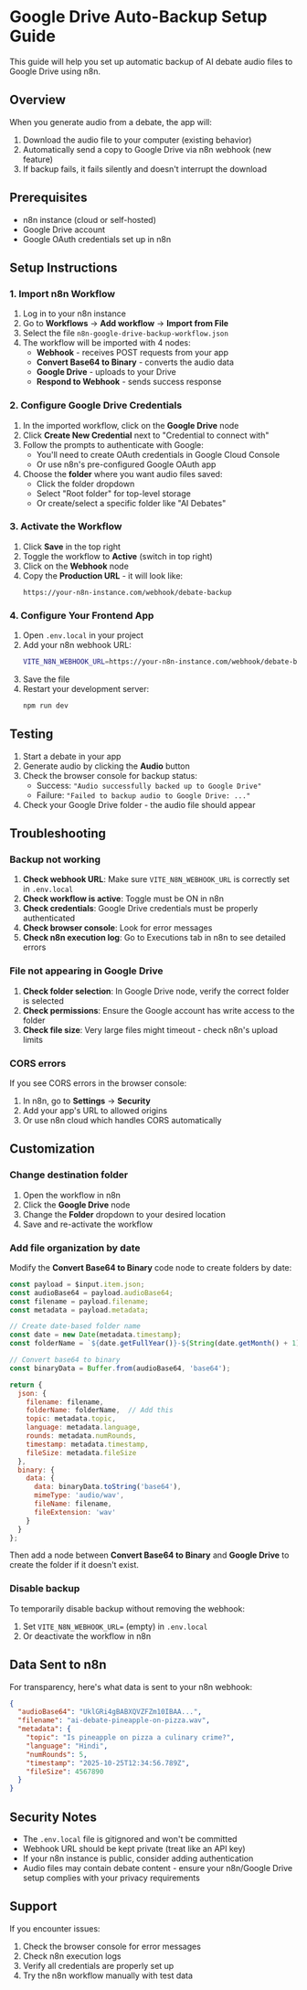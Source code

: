 # Google Drive Auto-Backup Setup Guide

This guide will help you set up automatic backup of AI debate audio files to Google Drive using n8n.

## Overview

When you generate audio from a debate, the app will:
1. Download the audio file to your computer (existing behavior)
2. Automatically send a copy to Google Drive via n8n webhook (new feature)
3. If backup fails, it fails silently and doesn't interrupt the download

## Prerequisites

- n8n instance (cloud or self-hosted)
- Google Drive account
- Google OAuth credentials set up in n8n

## Setup Instructions

### 1. Import n8n Workflow

1. Log in to your n8n instance
2. Go to **Workflows** → **Add workflow** → **Import from File**
3. Select the file `n8n-google-drive-backup-workflow.json`
4. The workflow will be imported with 4 nodes:
   - **Webhook** - receives POST requests from your app
   - **Convert Base64 to Binary** - converts the audio data
   - **Google Drive** - uploads to your Drive
   - **Respond to Webhook** - sends success response

### 2. Configure Google Drive Credentials

1. In the imported workflow, click on the **Google Drive** node
2. Click **Create New Credential** next to "Credential to connect with"
3. Follow the prompts to authenticate with Google:
   - You'll need to create OAuth credentials in Google Cloud Console
   - Or use n8n's pre-configured Google OAuth app
4. Choose the **folder** where you want audio files saved:
   - Click the folder dropdown
   - Select "Root folder" for top-level storage
   - Or create/select a specific folder like "AI Debates"

### 3. Activate the Workflow

1. Click **Save** in the top right
2. Toggle the workflow to **Active** (switch in top right)
3. Click on the **Webhook** node
4. Copy the **Production URL** - it will look like:
   ```
   https://your-n8n-instance.com/webhook/debate-backup
   ```

### 4. Configure Your Frontend App

1. Open `.env.local` in your project
2. Add your n8n webhook URL:
   ```bash
   VITE_N8N_WEBHOOK_URL=https://your-n8n-instance.com/webhook/debate-backup
   ```
3. Save the file
4. Restart your development server:
   ```bash
   npm run dev
   ```

## Testing

1. Start a debate in your app
2. Generate audio by clicking the **Audio** button
3. Check the browser console for backup status:
   - Success: `"Audio successfully backed up to Google Drive"`
   - Failure: `"Failed to backup audio to Google Drive: ..."`
4. Check your Google Drive folder - the audio file should appear

## Troubleshooting

### Backup not working

1. **Check webhook URL**: Make sure `VITE_N8N_WEBHOOK_URL` is correctly set in `.env.local`
2. **Check workflow is active**: Toggle must be ON in n8n
3. **Check credentials**: Google Drive credentials must be properly authenticated
4. **Check browser console**: Look for error messages
5. **Check n8n execution log**: Go to Executions tab in n8n to see detailed errors

### File not appearing in Google Drive

1. **Check folder selection**: In Google Drive node, verify the correct folder is selected
2. **Check permissions**: Ensure the Google account has write access to the folder
3. **Check file size**: Very large files might timeout - check n8n's upload limits

### CORS errors

If you see CORS errors in the browser console:
1. In n8n, go to **Settings** → **Security**
2. Add your app's URL to allowed origins
3. Or use n8n cloud which handles CORS automatically

## Customization

### Change destination folder

1. Open the workflow in n8n
2. Click the **Google Drive** node
3. Change the **Folder** dropdown to your desired location
4. Save and re-activate the workflow

### Add file organization by date

Modify the **Convert Base64 to Binary** code node to create folders by date:

```javascript
const payload = $input.item.json;
const audioBase64 = payload.audioBase64;
const filename = payload.filename;
const metadata = payload.metadata;

// Create date-based folder name
const date = new Date(metadata.timestamp);
const folderName = `${date.getFullYear()}-${String(date.getMonth() + 1).padStart(2, '0')}-${String(date.getDate()).padStart(2, '0')}`;

// Convert base64 to binary
const binaryData = Buffer.from(audioBase64, 'base64');

return {
  json: {
    filename: filename,
    folderName: folderName,  // Add this
    topic: metadata.topic,
    language: metadata.language,
    rounds: metadata.numRounds,
    timestamp: metadata.timestamp,
    fileSize: metadata.fileSize
  },
  binary: {
    data: {
      data: binaryData.toString('base64'),
      mimeType: 'audio/wav',
      fileName: filename,
      fileExtension: 'wav'
    }
  }
};
```

Then add a node between **Convert Base64 to Binary** and **Google Drive** to create the folder if it doesn't exist.

### Disable backup

To temporarily disable backup without removing the webhook:
1. Set `VITE_N8N_WEBHOOK_URL=` (empty) in `.env.local`
2. Or deactivate the workflow in n8n

## Data Sent to n8n

For transparency, here's what data is sent to your n8n webhook:

```json
{
  "audioBase64": "UklGRi4gBABXQVZFZm10IBAA...",
  "filename": "ai-debate-pineapple-on-pizza.wav",
  "metadata": {
    "topic": "Is pineapple on pizza a culinary crime?",
    "language": "Hindi",
    "numRounds": 5,
    "timestamp": "2025-10-25T12:34:56.789Z",
    "fileSize": 4567890
  }
}
```

## Security Notes

- The `.env.local` file is gitignored and won't be committed
- Webhook URL should be kept private (treat like an API key)
- If your n8n instance is public, consider adding authentication
- Audio files may contain debate content - ensure your n8n/Google Drive setup complies with your privacy requirements

## Support

If you encounter issues:
1. Check the browser console for error messages
2. Check n8n execution logs
3. Verify all credentials are properly set up
4. Try the n8n workflow manually with test data
